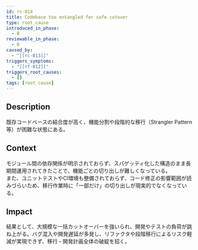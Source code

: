 ```yaml
---
id: rc-014
title: Codebase too entangled for safe cutover
type: root_cause
introduced_in_phase:
  - B
reviewable_in_phase:
  - D
caused_by:
  - "[[rc-013]]"
triggers_symptoms:
  - "[[rf-012]]"
triggers_root_causes:
  - []
tags: [root_cause]
---
```


## Description
既存コードベースの結合度が高く、機能分割や段階的な移行（Strangler Pattern 等）が困難な状態にある。

## Context
モジュール間の依存関係が明示されておらず、スパゲッティ化した構造のまま長期間運用されてきたことで、機能ごとの切り出しが難しくなっている。  
また、ユニットテストやCI環境も整備されておらず、コード修正の影響範囲が読みづらいため、移行作業時に「一部だけ」の切り出しが現実的でなくなっている。

## Impact
結果として、大規模な一括カットオーバーを強いられ、開発やテストの負荷が跳ね上がる。バグ混入や開発遅延が多発し、リファクタや段階移行によるリスク軽減が実現できず、移行・開発計画全体の破綻を招く。
